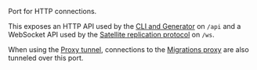 Port for HTTP connections.

This exposes an HTTP API used by the [CLI and Generator](./cli.md) on `/api` and a WebSocket API used by the [Satellite replication protocol](./satellite.md) on `/ws`.

When using the [Proxy tunnel](./cli.md#proxy-tunnel), connections to the [Migrations proxy](#migrations-proxy) are also tunneled over this port.